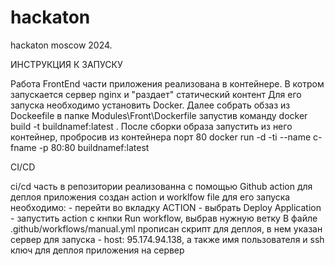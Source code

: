 # hackaton
hackaton moscow 2024.

ИНСТРУКЦИЯ К ЗАПУСКУ

Работа FrontEnd части приложения реализована в контейнере.
В котром запускается сервер nginx и "раздает" статический контент
Для его запуска необходимо установить Docker.
Далее собрать обзаз из Dockeefile в папке Modules\Front\Dockerfile
    запустив команду docker build -t buildnamef:latest .
После сборки образа запустить из него контейнер, пробросив из контейнера порт 80
    docker run -d -ti --name c-fname -p 80:80 buildnamef:latest  

CI/CD

ci/cd часть в репозитории реализованна с помощью Github action
для деплоя приложения создан action и worklfow file
для его запуска необходимо:
    - перейти во вкладку ACTION
    - выбрать Deploy Application
    - запустить action с кнпки Run workflow, выбрав нужную ветку
В файле .github/workflows/manual.yml прописан скрипт для деплоя, в нем указан сервер для запуска -  host: 95.174.94.138, а также имя пользователя и ssh ключ для деплоя приложения на сервер
